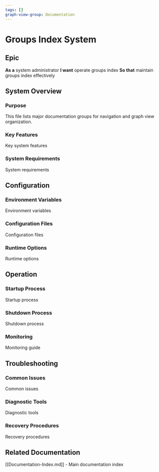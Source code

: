 ```yaml
---
tags: []
graph-view-group: Documentation
---
```


# Groups Index System

## Epic
**As a** system administrator
**I want** operate groups index
**So that** maintain groups index effectively

## System Overview

### Purpose
This file lists major documentation groups for navigation and graph view organization.

### Key Features
Key system features

### System Requirements
System requirements

## Configuration

### Environment Variables
Environment variables

### Configuration Files
Configuration files

### Runtime Options
Runtime options

## Operation

### Startup Process
Startup process

### Shutdown Process
Shutdown process

### Monitoring
Monitoring guide

## Troubleshooting

### Common Issues
Common issues

### Diagnostic Tools
Diagnostic tools

### Recovery Procedures
Recovery procedures

## Related Documentation
[[Documentation-Index.md]] - Main documentation index
